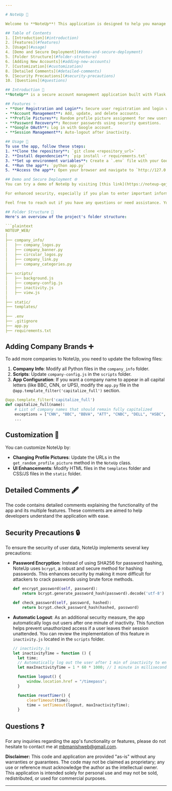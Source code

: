 ```yaml
---

# NoteUp 📒

Welcome to **NoteUp**! This application is designed to help you manage your accounts efficiently and securely. Below is a detailed description of the app and its features.

## Table of Contents
1. [Introduction](#introduction)
2. [Features](#features)
3. [Usage](#usage)
4. [Demo and Secure Deployment](#demo-and-secure-deployment)
5. [Folder Structure](#folder-structure)
6. [Adding New Accounts](#adding-new-accounts)
7. [Customization](#customization)
8. [Detailed Comments](#detailed-comments)
9. [Security Precautions](#security-precautions)
10. [Questions](#questions)

## Introduction 📝
**NoteUp** is a secure account management application built with Flask. It allows users to register, log in, and manage their accounts. The app supports Google OAuth for easy and secure login and includes detailed comments to help understand the functionality.

## Features ✨
- **User Registration and Login**: Secure user registration and login with password encryption.
- **Account Management**: Add, update, and delete accounts.
- **Profile Pictures**: Random profile picture assignment for new users.
- **Password Recovery**: Recover passwords using security questions.
- **Google OAuth**: Log in with Google account.
- **Session Management**: Auto-logout after inactivity.

## Usage 🚀
To use the app, follow these steps:
1. **Clone the repository**: `git clone <repository_url>`
2. **Install dependencies**: `pip install -r requirements.txt`
3. **Set up environment variables**: Create a `.env` file with your Google Client ID and Secret.
4. **Run the app**: `python app.py`
5. **Access the app**: Open your browser and navigate to `http://127.0.0.1:5000`

## Demo and Secure Deployment 🌐
You can try a demo of NoteUp by visiting [this link](https://noteup-qej0.onrender.com){:target="_blank"}.

For enhanced security, especially if you plan to enter important information, it is highly recommended to download the files and deploy the app locally or using a secure Flask deployment service such as Render.com or Heroku. This approach allows you to host a private version of your app, avoiding the need to share it with others. Note that this app is a concept and should not be deployed for general use, as important information may be at risk of exposure despite the security measures implemented, such as password and data encryption. Hosting the app locally or on your own server without sharing it is the best way to ensure your data remains secure.

Feel free to reach out if you have any questions or need assistance. You can contact me at mbmanishweb@gmail.com.

## Folder Structure 📂
Here's an overview of the project's folder structure:

```plaintext
NOTEUP_WEB/
│
├── company_info/
│   ├── company_logos.py
│   ├── company_banner.py
│   ├── circular_logos.py
│   ├── company_link.py
│   ├── company_categories.py
│
├── scripts/
│   ├── background.js
│   ├── company-config.js
│   ├── inactivity.js
│   ├── view.js
│
├── static/
├── templates/
│
├── .env
├── .gitignore
├── app.py
├── requirements.txt
```

## Adding Company Brands ➕
To add more companies to NoteUp, you need to update the following files:
1. **Company Info**: Modify all Python files in the `company_info` folder.
2. **Scripts**: Update `company-config.js` in the `scripts` folder.
3. **App Configuration**: If you want a company name to appear in all capital letters (like BBC, CNN, or UPS), modify the `app.py` file in the `@app.template_filter('capitalize_full')` section.

```python
@app.template_filter('capitalize_full')
def capitalize_full(name):
    # List of company names that should remain fully capitalized
    exceptions = ["CNN", "BBC", "BBVA", "ATT", "CNBC", "DELL", "HSBC", "ICICI", "UPS", "KPMG", "TATA", "SDU", "KTH"]
    ...
```

## Customization 🎨
You can customize NoteUp by:
- **Changing Profile Pictures**: Update the URLs in the `get_random_profile_picture` method in the `NoteUp` class.
- **UI Enhancements**: Modify HTML files in the `templates` folder and CSS/JS files in the `static` folder.

## Detailed Comments 🖋️
The code contains detailed comments explaining the functionality of the app and its multiple features. These comments are aimed to help developers understand the application with ease.

## Security Precautions 🔒

To ensure the security of user data, NoteUp implements several key precautions:

- **Password Encryption**: Instead of using SHA256 for password hashing, NoteUp uses `bcrypt`, a robust and secure method for hashing passwords. This enhances security by making it more difficult for attackers to crack passwords using brute force methods.

  ```python
  def encrypt_password(self, password):
      return bcrypt.generate_password_hash(password).decode('utf-8')
  
  def check_password(self, password, hashed):
      return bcrypt.check_password_hash(hashed, password)
  ```

- **Automatic Logout**: As an additional security measure, the app automatically logs out users after one minute of inactivity. This function helps prevent unauthorized access if a user leaves their session unattended. You can review the implementation of this feature in `inactivity.js` located in the `scripts` folder.

  ```javascript
  // inactivity.js
  let inactivityTime = function () {
    let time;
    // Automatically log out the user after 1 min of inactivity to enhance app security
    let maxInactivityTime = 1 * 60 * 1000; // 1 minute in milliseconds

    function logout() {
        window.location.href = "/timepass";
    }

    function resetTimer() {
        clearTimeout(time);
        time = setTimeout(logout, maxInactivityTime);
    }
  ```
  
## Questions ❓

For any inquiries regarding the app's functionality or features, please do not hesitate to contact me at mbmanishweb@gmail.com.

**Disclaimer:**
This code and application are provided "as-is" without any warranties or guarantees. The code may not be claimed as proprietary; any use or reference must acknowledge the author as the intellectual owner. This application is intended solely for personal use and may not be sold, redistributed, or used for commercial purposes.

---
```

